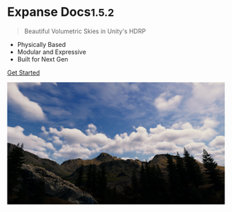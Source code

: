 <!-- _coverpage.md -->

<!-- TODO (LOGO): ![logo](_media/icon.svg) -->

# Expanse Docs<small>1.5.2</small>

> Beautiful Volumetric Skies in Unity's HDRP

- Physically Based
- Modular and Expressive
- Built for Next Gen

[Get Started](#expanse-documentation)

![](img/1-5-0/beauclair.jpg)